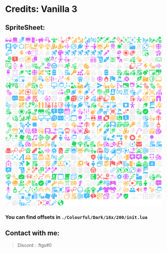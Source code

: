 # Credits: Vanilla 3

## SpriteSheet:
<img src="./Colourful/Dark/16x/200/spritesheet.png">

### You can find offsets in `./Colourful/Dark/16x/200/init.lua`

## Contact with me:
> Discord : .ftgs#0